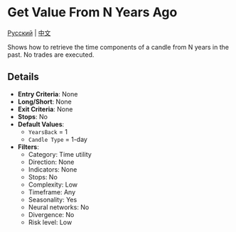# Get Value From N Years Ago
[Русский](README_ru.md) | [中文](README_cn.md)

Shows how to retrieve the time components of a candle from N years in the past. No trades are executed.

## Details

- **Entry Criteria**: None
- **Long/Short**: None
- **Exit Criteria**: None
- **Stops**: No
- **Default Values**:
  - `YearsBack` = 1
  - `Candle Type` = 1-day
- **Filters**:
  - Category: Time utility
  - Direction: None
  - Indicators: None
  - Stops: No
  - Complexity: Low
  - Timeframe: Any
  - Seasonality: Yes
  - Neural networks: No
  - Divergence: No
  - Risk level: Low
